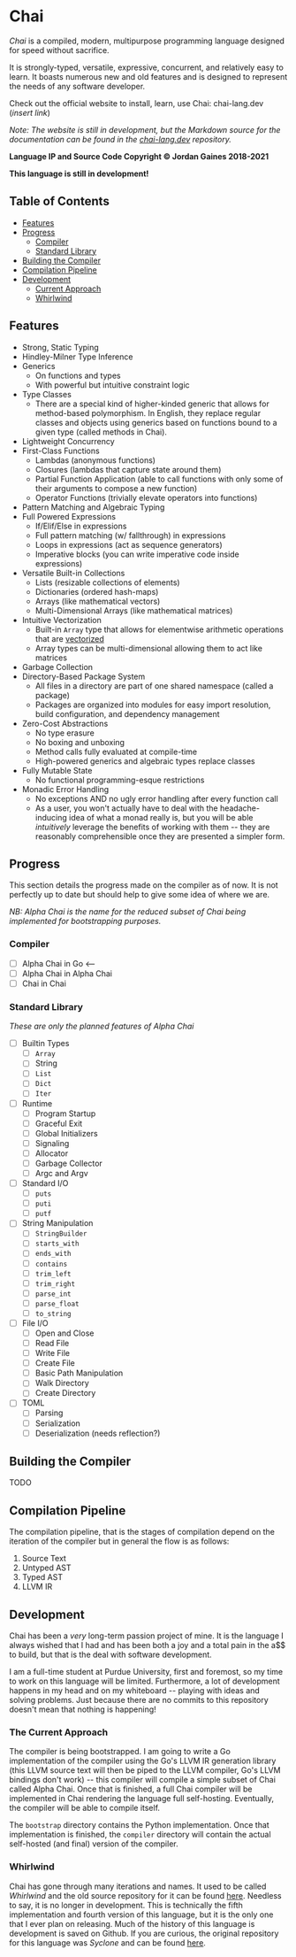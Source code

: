 # Chai

*Chai* is a compiled, modern, multipurpose programming language designed for
speed without sacrifice.

It is strongly-typed, versatile, expressive, concurrent, and relatively easy to
learn. It boasts numerous new and old features and is designed to represent the
needs of any software developer.

Check out the official website to install, learn, use Chai: chai-lang.dev
(*insert link*)

*Note: The website is still in development, but the Markdown source for the
documentation can be found in the
[chai-lang.dev](//github.com/ComedicChimera/chai-lang.dev) repository.*

**Language IP and Source Code Copyright &copy; Jordan Gaines 2018-2021**

**This language is still in development!**

## Table of Contents

- [Features](#features)
- [Progress](#progress)
  * [Compiler](#compiler-prog)
  * [Standard Library](#std-lib-prog)
- [Building the Compiler](#building)
- [Compilation Pipeline](#pipeline)
- [Development](#development)
  * [Current Approach](#current-approach)
  * [Whirlwind](#whirlwind)

## <a name="features"> Features

- Strong, Static Typing
- Hindley-Milner Type Inference
- Generics
    * On functions and types
    * With powerful but intuitive constraint logic
- Type Classes
    * There are a special kind of higher-kinded generic that allows for
      method-based polymorphism.  In English, they replace regular classes and
      objects using generics based on functions bound to a given type (called
      methods in Chai).
- Lightweight Concurrency
- First-Class Functions 
    * Lambdas (anonymous functions)
    * Closures (lambdas that capture state around them)
    * Partial Function Application (able to call functions with only some of
      their arguments to compose a new function)
    * Operator Functions (trivially elevate operators into functions)
- Pattern Matching and Algebraic Typing
- Full Powered Expressions
    * If/Elif/Else in expressions
    * Full pattern matching (w/ fallthrough) in expressions
    * Loops in expressions (act as sequence generators)
    * Imperative blocks (you can write imperative code inside expressions)
- Versatile Built-in Collections
    * Lists (resizable collections of elements)
    * Dictionaries (ordered hash-maps)
    * Arrays (like mathematical vectors)
    * Multi-Dimensional Arrays (like mathematical matrices)
- Intuitive Vectorization
    * Built-in `Array` type that allows for elementwise arithmetic operations
    that are [vectorized](https://en.wikipedia.org/wiki/SIMD)
    * Array types can be multi-dimensional allowing them to act like matrices
- Garbage Collection
- Directory-Based Package System 
    * All files in a directory are part of one shared namespace (called a package)
    * Packages are organized into modules for easy import resolution, build
      configuration, and dependency management
- Zero-Cost Abstractions
    * No type erasure
    * No boxing and unboxing
    * Method calls fully evaluated at compile-time
    * High-powered generics and algebraic types replace classes
- Fully Mutable State 
    * No functional programming-esque restrictions
- Monadic Error Handling 
    * No exceptions AND no ugly error handling after every function call
    * As a user, you won't actually have to deal with the headache-inducing idea
      of what a monad really is, but you will be able *intuitively* leverage the
      benefits of working with them -- they are reasonably comprehensible once
      they are presented a simpler form.

## <a name="progress"> Progress

This section details the progress made on the compiler as of now.  It is not
perfectly up to date but should help to give some idea of where we are.

*NB: Alpha Chai is the name for the reduced subset of Chai being implemented for bootstrapping purposes.*

### <a name="compiler-prog"/> Compiler

- [ ] Alpha Chai in Go <--
- [ ] Alpha Chai in Alpha Chai
- [ ] Chai in Chai

### <a name="std-lib-prog"/> Standard Library

*These are only the planned features of Alpha Chai*

- [ ] Builtin Types
  * [ ] `Array`
  * [ ] String
  * [ ] `List`
  * [ ] `Dict`
  * [ ] `Iter` 
- [ ] Runtime
  * [ ] Program Startup
  * [ ] Graceful Exit
  * [ ] Global Initializers
  * [ ] Signaling
  * [ ] Allocator
  * [ ] Garbage Collector
  * [ ] Argc and Argv
- [ ] Standard I/O
  * [ ] `puts`
  * [ ] `puti`
  * [ ] `putf`
- [ ] String Manipulation
  * [ ] `StringBuilder`
  * [ ] `starts_with`
  * [ ] `ends_with`
  * [ ] `contains`
  * [ ] `trim_left`
  * [ ] `trim_right`
  * [ ] `parse_int`
  * [ ] `parse_float`
  * [ ] `to_string`
- [ ] File I/O
  * [ ] Open and Close
  * [ ] Read File
  * [ ] Write File
  * [ ] Create File
  * [ ] Basic Path Manipulation
  * [ ] Walk Directory
  * [ ] Create Directory
- [ ] TOML
  * [ ] Parsing
  * [ ] Serialization
  * [ ] Deserialization (needs reflection?)

## <a name="building"> Building the Compiler

TODO

## <a name="pipeline"> Compilation Pipeline

The compilation pipeline, that is the stages of compilation depend on the
iteration of the compiler but in general the flow is as follows:

1. Source Text
2. Untyped AST
3. Typed AST
4. LLVM IR

## <a name="development"> Development

Chai has been a *very* long-term passion project of mine.  It is the language I
always wished that I had and has been both a joy and a total pain in the a$$ to
build, but that is the deal with software development.

I am a full-time student at Purdue University, first and foremost, so my time to
work on this language will be limited.  Furthermore, a lot of development
happens in my head and on my whiteboard -- playing with ideas and solving
problems. Just because there are no commits to this repository doesn't mean that
nothing is happening!

### <a name="current-approach"> The Current Approach

The compiler is being bootstrapped.  I am going to write a Go implementation of
the compiler using the Go's LLVM IR generation library (this LLVM source text
will then be piped to the LLVM compiler, Go's LLVM bindings don't work) -- this
compiler will compile a simple subset of Chai called Alpha Chai.  Once that is
finished, a full Chai compiler will be implemented in Chai rendering the
language full self-hosting. Eventually, the compiler will be able to compile
itself.

The `bootstrap` directory contains the Python implementation.  Once that
implementation is finished, the `compiler` directory will contain the actual
self-hosted (and final) version of the compiler.

### <a name="whirlwind"> Whirlwind

Chai has gone through many iterations and names.  It used to be called
*Whirlwind* and the old source repository for it can be found
[here](https://github.com/ComedicChimera/whirlwind).  Needless to say, it is no
longer in development.  This is technically the fifth implementation and fourth
version of this language, but it is the only one that I ever plan on releasing.
Much of the history of this language is development is saved on Github.  If you
are curious, the original repository for this language was *Syclone* and can be
found [here](https://github.com/ComedicChimera/SyClone).